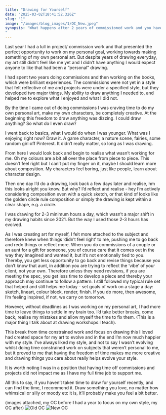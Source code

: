 ```yaml
---
title: "Drawing for Yourself"
date: "2025-03-02T18:41:52.326Z"
slug: "1"
image: "/images/blog_images/1/OC_New.jpeg"
synopsis: "What happens after 2 years of commissioned work and you have time to draw for yourself?
"
---
```

Last year I had a lull in project/ commission work and that presented the perfect opportunity to work on my personal goal, working towards making something of my own personal art. But despite years of drawing everyday, my art still didn’t feel like me yet and I didn’t have anything I would expect anyone to like that had been a “personal” drawing.  


I had spent two years doing commissions and then working on the books, which were brilliant experiences. The commissions were not yet in a style that felt reflective of me and projects were under a specified style, but they developed two major things. My ability to draw anything I needed to, and helped me to explore what I enjoyed and what I did not.


By the time I came out of doing commissions I was craving time to do my own personal art, make my own characters, be completely creative. At the beginning this freedom to draw anything was dizzing. I could draw anything? So what do I even draw?

I went back to basics, what I would do when I was younger. What was I enjoying right now? Draw it. A game character, a nature scene, fairies, some random girl off Pinterest. It didn’t really matter, so long as I was drawing.

From here I would look back and begin to realise what wasn’t working for me. Oh my colours are a bit all over the place from piece to piece. This doesn’t feel right but I can’t put my finger on it, maybe I should learn more about composition. My characters feel boring, just like people, learn about character design.

Then one day I’d do a drawing, look back a few days later and realise, hm this looks alright you know. But why? I’d reflect and realise - hey I’m actively considering composition even with a quick sketch, or that kind of looks like the golden circle rule composition or simply the drawing is kept within a clear shape, e.g. a circle.

I was drawing for 2-3 minimum hours a day, which wasn’t a major shift in my drawing habits since 2021. But the way I used those 2-3 hours has evolved. 

As I was creating art for myself, I felt more attached to the subject and therefore knew when things ‘didn’t feel right’ to me, pushing me to go back and redo things or reflect more. When you do commissions of a couple or an aunt for a gift for someone, you of course care that it comes out in the way they imagined and wanted it, but it’s not emotionally tied to you. Thereby, you get less opportunity to go back and revise things because you don’t know that aunt, in addition you are trying to reflect the ‘vibe’ of your client, not your own. Therefore unless they need revisions, if you are meeting the spec, you get less time to develop a piece and thereby your approach may continue to follow a pattern. I still followed my typical rule set that helped and still helps me today - set goals of work on a stage a day: sketch, lineart, colour block, render, finish. If you do more, then awesome, I’m feeling inspired, if not, we carry on tomorrow.

However, without deadlines as I was working on my personal art, I had more time to leave things to settle in my brain too. I’d take better breaks, come back, realise my mistakes and allow myself the time to fix them. (This is a major thing I talk about at drawing workshops I teach). 

This break from time constrained work and focus on drawing this I loved had created space for my art to evolve and in the end I’m now much happier with my style. I’ve always liked my style, and not to say I wasn’t evolving whilst doing time constrained work on subjects that weren’t personal to me, but it proved to me that having the freedom of time makes me more creative and drawing things you care about really helps evolve your style.

It is worth noting I was in a position that having time off commissions and projects did not impact me as I have my full time job to support me.

All this to say, if you haven’t taken time to draw for yourself recently, and can find the time, I recommend it. Draw something you love, no matter how whimsical or silly or moody etc it is, it’ll probably make you feel a bit better.

(images attached, my OC before I had a year to focus on my own style, my OC after)
![Old OC](/images/blog_images/1/OC_Old.jpeg)
![New OC](/images/blog_images/1/OC_New.jpeg)
